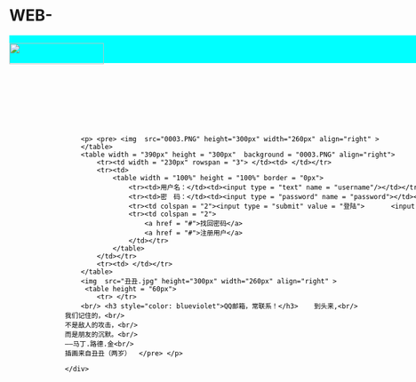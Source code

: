 # WEB-
<!DOCTYPE html>
<html lang="en">
<head>
    <meta charset="UTF-8">
    <title>Title</title>
    <style type="text/css">
        #header{
            background-color: cyan;
            color: blue;
            padding: 0.1px;
            height: 50px;
            width: 1350px;
        }
        #section{
            background="丑丑.jpg";
            color:black;
            padding:100px 20px 20px 100px;
        }
    </style>
</head>
<body >
<div id="header">
    <pre><img  src="0002.PNG" width="170px" height="38px" align="top" >                                                                                                                                      <a href=""> 基本版|English|手机版|企业邮箱</a></pre>
    <div id="section" >

        <p> <pre> <img  src="0003.PNG" height="300px" width="260px" align="right" >
        </table>
        <table width = "390px" height = "300px"  background = "0003.PNG" align="right">
            <tr><td width = "230px" rowspan = "3"> </td><td> </td></tr>
            <tr><td>
                <table width = "100%" height = "100%" border = "0px">
                    <tr><td>用户名：</td><td><input type = "text" name = "username"/></td></tr>
                    <tr><td>密　码：</td><td><input type = "password" name = "password"></td></tr>
                    <tr><td colspan = "2"><input type = "submit" value = "登陆">　　　　<input type = "submit" value = "重新填写"></td></tr>
                    <tr><td colspan = "2">
                        <a href = "#">找回密码</a>　　　
                        <a href = "#">注册用户</a>
                    </td></tr>
                </table>
            </td></tr>
            <tr><td> </td></tr>
        </table>
        <img  src="丑丑.jpg" height="300px" width="260px" align="right" >
         <table height = "60px">
            <tr> </tr>
        <br/> <h3 style="color: blueviolet">QQ邮箱，常联系！</h3>    到头来,<br/>
    我们记住的，<br/>
    不是敌人的攻击，<br/>
    而是朋友的沉默。<br/>
    ——马丁.路德.金<br/>
    插画来自丑丑（两岁）  </pre> </p>

    </div>
</div>
</body>
</html>
